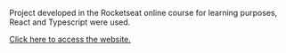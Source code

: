 Project developed in the Rocketseat online course for learning purposes, React and Typescript were used.

<a href="https://giovanninoda.github.io/projeto-jogo-advinhacao/" target="_blank">Click here to access the website.</a>
